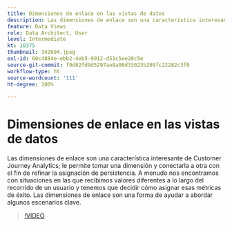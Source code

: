 ```yaml
---
title: Dimensiones de enlace en las vistas de datos
description: Las dimensiones de enlace son una característica interesante de Customer Journey Analytics; le permite tomar una dimensión y conectarla a otra con el fin… (las descripciones deben tener entre 60 y 160 caracteres).
feature: Data Views
role: Data Architect, User
level: Intermediate
kt: 10375
thumbnail: 342694.jpeg
exl-id: 60c4884e-ebb2-4eb5-9912-d51c5ee20c5e
source-git-commit: f9d82fd9d5297ae8a06d33023b209fc22282c3f0
workflow-type: ht
source-wordcount: '111'
ht-degree: 100%

---
```


# Dimensiones de enlace en las vistas de datos

Las dimensiones de enlace son una característica interesante de Customer Journey Analytics; le permite tomar una dimensión y conectarla a otra con el fin de refinar la asignación de persistencia. A menudo nos encontramos con situaciones en las que recibimos valores diferentes a lo largo del recorrido de un usuario y tenemos que decidir cómo asignar esas métricas de éxito. Las dimensiones de enlace son una forma de ayudar a abordar algunos escenarios clave.

>[!VIDEO](https://video.tv.adobe.com/v/342694/?quality=12&learn=on)
